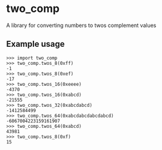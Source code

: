 # two_comp
A library for converting numbers to twos complement values

## Example usage

```
>>> import two_comp
>>> two_comp.twos_8(0xff)
-1
>>> two_comp.twos_8(0xef)
-17
>>> two_comp.twos_16(0xeeee)
-4370
>>> two_comp.twos_16(0xabcd)
-21555
>>> two_comp.twos_32(0xabcdabcd)
-1412584499
>>> two_comp.twos_64(0xabcdabcdabcdabcd)
-6067004223159161907
>>> two_comp.twos_64(0xabcd)
43981
>>> two_comp.twos_8(0xf)
15
```
